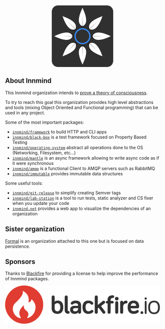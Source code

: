 <p align="center"><img src="https://github.com/innmind/.github/blob/main/logo.svg" width="200px" /></p>

## About Innmind

This Innmind organization intends to [prove a theory of consciousness](https://innmind.github.io/documentation/philosophy/).

To try to reach this goal this organization provides high level abstractions and tools (mixing Object Oriented and Functional programming) that can be used in any project.

Some of the most important packages:
- [`innmind/framework`](https://github.com/Innmind/framework) to build HTTP and CLI apps
- [`innmind/black-box`](https://github.com/Innmind/BlackBox) is a test framework focused on Property Based Testing
- [`innmind/operating-system`](https://github.com/Innmind/OperatingSystem) abstract all operations done to the OS (Networking, Filesystem, etc...)
- [`innmind/mantle`](https://github.com/Innmind/mantle) is an async framework allowing to write async code as if it were synchronous
- [`innmind/amqp`](https://github.com/Innmind/AMQP) is a functional Client to AMQP servers such as RabbitMQ
- [`innmind/immutable`](https://github.com/Innmind/Immutable) provides immutable data structures

Some useful tools:
- [`innmind/git-release`](https://github.com/Innmind/GitRelease) to simplify creating Semver tags
- [`innmind/lab-station`](https://github.com/Innmind/LabStation) is a tool to run tests, static analyzer and CS fixer when you update your code
- [`innmind.net`](http://innmind.net) provides a web app to visualize the dependencies of an organization

## Sister organization

[Formal](https://github.com/formal-php) is an organization attached to this one but is focused on data persistence.

## Sponsors

Thanks to [Blackfire](https://www.blackfire.io) for providing a license to help improve the performance of Innmind packages.

![Blackfire](../blackfire-io.png)
